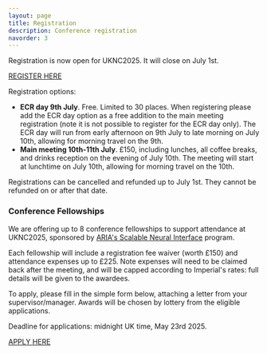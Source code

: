 ```yaml
---
layout: page
title: Registration
description: Conference registration
navorder: 3
---
```


Registration is now open for UKNC2025. It will close on July 1st. 

[REGISTER HERE](https://www.tickettailor.com/events/ukneuralcomputation2025/1668434)

Registration options:
- **ECR day 9th July**. Free. Limited to 30 places. When registering please add the ECR day option as a free addition to the main meeting registration (note it is not possible to register for the ECR day only).
The ECR day will run from early afternoon on 9th July to late morning on July 10th, allowing for morning travel on the 9th.
- **Main meeting 10th-11th July**. £150, including lunches, all coffee breaks, and drinks reception on the evening of July 10th. The meeting will start at lunchtime on July 10th, allowing for morning travel on the 10th.

Registrations can be cancelled and refunded up to July 1st. They cannot be refunded on or after that date.

### Conference Fellowships ###
We are offering up to 8 conference fellowships to support attendance at UKNC2025, sponsored by [ARIA's Scalable Neural Interface](https://www.aria.org.uk/opportunity-spaces/scalable-neural-interfaces) program. 

Each fellowship will include a registration fee waiver (worth £150) and attendance expenses up to £225. Note expenses will need to be claimed back after the meeting, and will be capped according to Imperial's rates: full details will be given to the awardees.

To apply, please fill in the simple form below, attaching a letter from your supervisor/manager. Awards will be chosen by lottery from the eligible applications.  

Deadline for applications: midnight UK time, May 23rd 2025.

[APPLY HERE](https://forms.gle/88Um7EMgtaP6aUit5)


